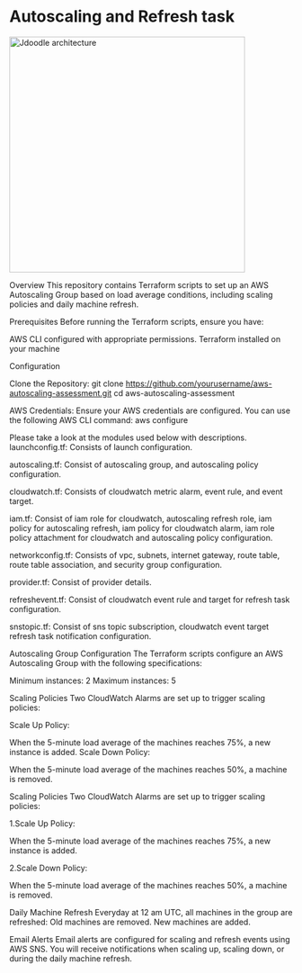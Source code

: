 # Autoscaling and Refresh task 

<img width="419" alt="Jdoodle architecture" src="https://github.com/PrasadNaidu1082/jd-assessment/assets/36126926/427fd00b-b09f-43ed-a1b2-bc38429a51fc">



Overview This repository contains Terraform scripts to set up an AWS Autoscaling Group based on load average conditions, including scaling policies and daily machine refresh.

Prerequisites Before running the Terraform scripts, ensure you have:

AWS CLI configured with appropriate permissions. Terraform installed on your machine

Configuration

Clone the Repository: git clone https://github.com/yourusername/aws-autoscaling-assessment.git cd aws-autoscaling-assessment

AWS Credentials: Ensure your AWS credentials are configured. You can use the following AWS CLI command: aws configure

Please take a look at the modules used below with descriptions. launchconfig.tf: Consists of launch configuration.

autoscaling.tf: Consist of autoscaling group, and autoscaling policy configuration.

cloudwatch.tf: Consists of cloudwatch metric alarm, event rule, and event target.

iam.tf: Consist of iam role for cloudwatch, autoscaling refresh role, iam policy for autoscaling refresh, iam policy for cloudwatch alarm, iam role policy attachment for cloudwatch and autoscaling policy configuration.

networkconfig.tf: Consists of vpc, subnets, internet gateway, route table, route table association, and security group configuration.

provider.tf: Consist of provider details.

refreshevent.tf: Consist of cloudwatch event rule and target for refresh task configuration.

snstopic.tf: Consist of sns topic subscription, cloudwatch event target refresh task notification configuration.

Autoscaling Group Configuration The Terraform scripts configure an AWS Autoscaling Group with the following specifications:

Minimum instances: 2 Maximum instances: 5

Scaling Policies Two CloudWatch Alarms are set up to trigger scaling policies:

Scale Up Policy:

When the 5-minute load average of the machines reaches 75%, a new instance is added. Scale Down Policy:

When the 5-minute load average of the machines reaches 50%, a machine is removed.

Scaling Policies Two CloudWatch Alarms are set up to trigger scaling policies:

1.Scale Up Policy:

When the 5-minute load average of the machines reaches 75%, a new instance is added.

2.Scale Down Policy:

When the 5-minute load average of the machines reaches 50%, a machine is removed.

Daily Machine Refresh Everyday at 12 am UTC, all machines in the group are refreshed: Old machines are removed. New machines are added.

Email Alerts Email alerts are configured for scaling and refresh events using AWS SNS. You will receive notifications when scaling up, scaling down, or during the daily machine refresh.
